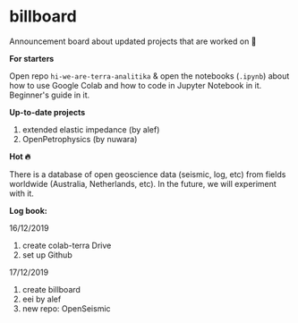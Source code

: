 # billboard
Announcement board about updated projects that are worked on 🔨

**For starters**

Open repo `hi-we-are-terra-analitika` & open the notebooks (`.ipynb`) about how to use Google Colab and how to code in Jupyter Notebook in it. Beginner's guide in it. 

**Up-to-date projects** 

1. extended elastic impedance (by alef)
2. OpenPetrophysics (by nuwara)

**Hot 🔥** 

There is a database of open geoscience data (seismic, log, etc) from fields worldwide (Australia, Netherlands, etc). In the future, we will experiment with it. 

**Log book:**

16/12/2019
1. create colab-terra Drive 
2. set up Github

17/12/2019
1. create billboard
2. eei by alef
3. new repo: OpenSeismic
